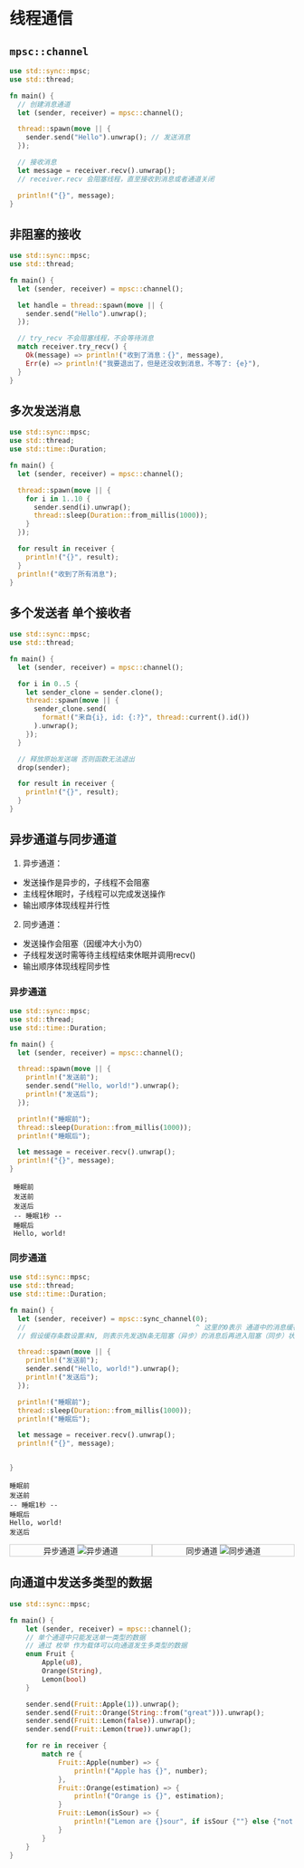 # 线程通信


## `mpsc::channel`

```rust
use std::sync::mpsc;
use std::thread;

fn main() {
  // 创建消息通道
  let (sender, receiver) = mpsc::channel();

  thread::spawn(move || {
    sender.send("Hello").unwrap(); // 发送消息
  });

  // 接收消息
  let message = receiver.recv().unwrap();
  // receiver.recv 会阻塞线程，直至接收到消息或者通道关闭

  println!("{}", message);
}
```

## 非阻塞的接收
```rust
use std::sync::mpsc;
use std::thread;

fn main() {
  let (sender, receiver) = mpsc::channel();

  let handle = thread::spawn(move || {
    sender.send("Hello").unwrap();
  });

  // try_recv 不会阻塞线程，不会等待消息
  match receiver.try_recv() {
    Ok(message) => println!("收到了消息：{}", message),
    Err(e) => println!("我要退出了，但是还没收到消息，不等了: {e}"),
  }
}
```

## 多次发送消息
```rust
use std::sync::mpsc;
use std::thread;
use std::time::Duration;

fn main() {
  let (sender, receiver) = mpsc::channel();

  thread::spawn(move || {
    for i in 1..10 {
      sender.send(i).unwrap();
      thread::sleep(Duration::from_millis(1000));
    }
  });

  for result in receiver {
    println!("{}", result);
  }
  println!("收到了所有消息");
}
```

## 多个发送者 单个接收者
```rust
use std::sync::mpsc;
use std::thread;

fn main() {
  let (sender, receiver) = mpsc::channel();

  for i in 0..5 {
    let sender_clone = sender.clone();
    thread::spawn(move || {
      sender_clone.send(
        format!("来自{i}, id: {:?}", thread::current().id())
      ).unwrap();
    });
  }

  // 释放原始发送端 否则函数无法退出
  drop(sender);

  for result in receiver {
    println!("{}", result);
  }
}
```

## 异步通道与同步通道

1. 异步通道：
  - 发送操作是异步的，子线程不会阻塞
  - 主线程休眠时，子线程可以完成发送操作
  - 输出顺序体现线程并行性
2. 同步通道：
  - 发送操作会阻塞（因缓冲大小为0）
  - 子线程发送时需等待主线程结束休眠并调用recv()
  - 输出顺序体现线程同步性


### 异步通道
```rust
use std::sync::mpsc;
use std::thread;
use std::time::Duration;

fn main() {
  let (sender, receiver) = mpsc::channel();

  thread::spawn(move || {
    println!("发送前");
    sender.send("Hello, world!").unwrap();
    println!("发送后");
  });

  println!("睡眠前");
  thread::sleep(Duration::from_millis(1000));
  println!("睡眠后");

  let message = receiver.recv().unwrap();
  println!("{}", message);
}
```
```text
 睡眠前
 发送前
 发送后
 -- 睡眠1秒 --
 睡眠后
 Hello, world!
```

### 同步通道
```rust
use std::sync::mpsc;
use std::thread;
use std::time::Duration;

fn main() {
  let (sender, receiver) = mpsc::sync_channel(0);
  //                                          ^ 这里的0表示 通道中的消息缓存条数
  // 假设缓存条数设置未N, 则表示先发送N条无阻塞（异步）的消息后再进入阻塞（同步）状态

  thread::spawn(move || {
    println!("发送前");
    sender.send("Hello, world!").unwrap();
    println!("发送后");
  });

  println!("睡眠前");
  thread::sleep(Duration::from_millis(1000));
  println!("睡眠后");

  let message = receiver.recv().unwrap();
  println!("{}", message);


}
```
```text
睡眠前
发送前
-- 睡眠1秒 --
睡眠后
Hello, world!
发送后
```

<div style="display:flex; width: 100%;overflow:hidden;text-align:center;">
    <div style="flex: 1;overflow:hidden;border:1px solid #ccc;">
        <label>异步通道</label>
        <img src="./images/thread-message/1.svg"  alt="异步通道" />
    </div> 
    <div style="flex: 1;overflow:hidden;border:1px solid #ccc;">
        <label>同步通道</label>
        <img src="./images/thread-message/2.svg"  alt="同步通道" />
    </div> 
</div> 


## 向通道中发送多类型的数据
```rust
use std::sync::mpsc;

fn main() {
    let (sender, receiver) = mpsc::channel();
    // 单个通道中只能发送单一类型的数据
    // 通过 枚举 作为载体可以向通道发生多类型的数据
    enum Fruit {
        Apple(u8),
        Orange(String),
        Lemon(bool)
    }

    sender.send(Fruit::Apple(1)).unwrap();
    sender.send(Fruit::Orange(String::from("great"))).unwrap();
    sender.send(Fruit::Lemon(false)).unwrap();
    sender.send(Fruit::Lemon(true)).unwrap();

    for re in receiver {
        match re {
            Fruit::Apple(number) => {
                println!("Apple has {}", number);
            },
            Fruit::Orange(estimation) => {
                println!("Orange is {}", estimation);
            }
            Fruit::Lemon(isSour) => {
                println!("Lemon are {}sour", if isSour {""} else {"not "});
            }
        }
    }
}
```

